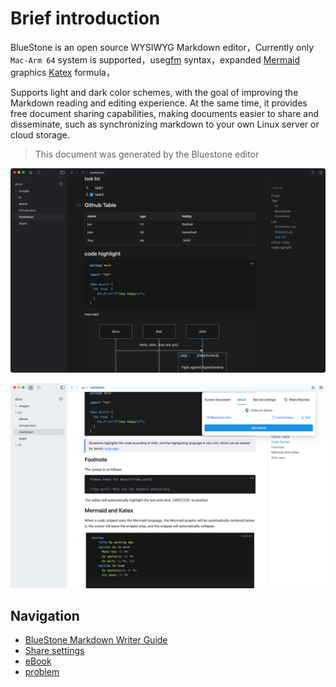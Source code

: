 # Brief introduction

BlueStone is an open source WYSIWYG Markdown editor，Currently only `Mac-Arm 64` system is supported，use[gfm](https://github.github.com/gfm/) syntax，expanded [Mermaid](https://mermaid.js.org/) graphics [Katex](https://katex.org/) formula，

Supports light and dark color schemes, with the goal of improving the Markdown reading and editing experience. At the same time, it provides free document sharing capabilities, making documents easier to share and disseminate, such as synchronizing markdown to your own Linux server or cloud storage.

> This document was generated by the Bluestone editor

![JB6DVdZ4sDQoNukOhzHdc](../.images/JB6DVdZ4sDQoNukOhzHdc.png)

![V4bGpywmCYtpVwFx7NiH4](../.images/V4bGpywmCYtpVwFx7NiH4.png)

## Navigation

- [BlueStone Markdown Writer Guide](markdown.md)
- [Share settings](share.md)
- [eBook](eBook.md)
- [problem](problem.md)